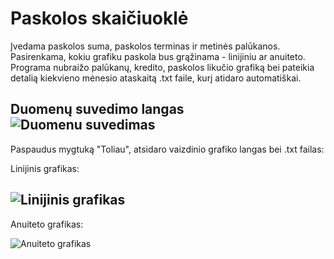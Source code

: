 # Paskolos skaičiuoklė
Įvedama paskolos suma, paskolos terminas ir metinės palūkanos. Pasirenkama, kokiu grafiku paskola bus grąžinama - linijiniu ar anuiteto. Programa nubraižo palūkanų, kredito, paskolos likučio grafiką bei pateikia detalią kiekvieno mėnesio ataskaitą .txt faile, kurį atidaro automatiškai.

Duomenų suvedimo langas
![Duomenu suvedimas](https://i.imgur.com/1uayXdK.png "Duomenu suvedimas")
-------------------------------------------------------------------------

Paspaudus mygtuką "Toliau", atsidaro vaizdinio grafiko langas bei .txt failas:

Linijinis grafikas:

![Linijinis grafikas](https://i.imgur.com/kpGL9VU.png "Linijinis grafikas")
-------------------------------------------------------------------------
Anuiteto grafikas:

![Anuiteto grafikas](https://i.imgur.com/TWSyXph.png "Anuiteto grafikas")
